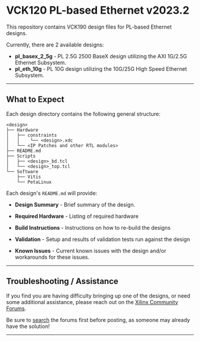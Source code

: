 # VCK120 PL-based Ethernet v2023.2
This repository contains VCK190 design files for PL-based Ethernet designs.

Currently, there are 2 available designs:

- **pl_basex_2_5g** - PL 2.5G 2500 BaseX design utilizing the AXI 1G/2.5G Ethernet Subsystem.
- **pl_eth_10g** - PL 10G design utilizing the 10G/25G High Speed Ethernet Subsystem.

---
## **What to Expect**
Each design directory contains the following general structure:

```
<design>
├── Hardware
│   ├── constraints
│   │    └── <design>.xdc
│   └── <IP Patches and other RTL modules>
├── README.md
├── Scripts
│   ├── <design>_bd.tcl
│   └── <design>_top.tcl
└── Software
    ├── Vitis
    └── PetaLinux

````
Each design's `README.md` will provide:

- **Design Summary** - Brief summary of the design.

- **Required Hardware** - Listing of required hardware

- **Build Instructions** - Instructions on how to re-build the designs

- **Validation** - Setup and results of validation tests run against the design

- **Known Issues** - Current known issues with the design and/or workarounds for these issues.

---
## **Troubleshooting / Assistance**
If you find you are having difficulty bringing up one of the designs, or need some additional assistance, please reach out on the [Xilinx Community Forums](https://forums.xilinx.com).

Be sure to [search](https://forums.xilinx.com/t5/forums/searchpage/tab/message?advanced=false&allow_punctuation=false&inactive=false) the forums first before posting, as someone may already have the solution!

---


